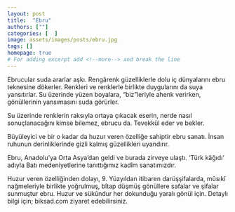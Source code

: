 ```yaml
---
layout: post
title:  "Ebru"
authors: [""]
categories: [  ]
image: assets/images/posts/ebru.jpg
tags: []
homepage: true
# For adding excerpt add <!--more--> and break the line
---
```

Ebrucular suda ararlar aşkı. Rengârenk güzelliklerle dolu iç dünyalarını ebru teknesine dökerler.
Renkleri ve renklerle birlikte duygularını da suya yansıtırlar. Su üzerinde yüzen boyalara, “biz”leriyle ahenk verirken, gönüllerinin yansımasını suda görürler.<!--more-->

Su üzerinde renklerin raksıyla ortaya çıkacak eserin, nerde nasıl sonuçlanacağını kimse bilemez, ebrucu da. Tevekkül eder ve bekler.

Büyüleyici ve bir o kadar da huzur veren özelliğe sahiptir ebru sanatı. İnsan ruhunun derinliklerinde gizli kalmış güzellikleri uyandırır.

Ebru, Anadolu’ya Orta Asya’dan geldi ve burada zirveye ulaştı. ‘Türk kâğıdı’ adıyla Batı medeniyetlerine tanıttığımız kadîm sanatımızdır.

Huzur veren özelliğinden dolayı, 9. Yüzyıldan itibaren darüşşifalarda, mûsıkî nağmeleriyle birlikte yoğrulmuş, bîtap düşmüş gönüllere safalar ve şifalar sunmuştur ebru. Huzur ve sükûndur her dokunduğu yaralı gönül için.
Detaylı bilgi için; biksad.com ziyaret edebilirsiniz.
